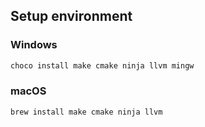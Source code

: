## Setup environment

### Windows

```powershell
choco install make cmake ninja llvm mingw
```

### macOS

```zsh
brew install make cmake ninja llvm
```
